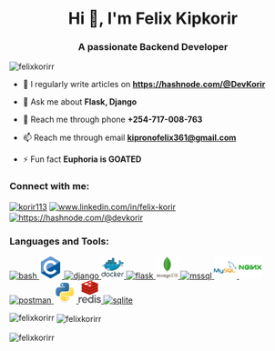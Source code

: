 <h1 align="center">Hi 👋, I'm Felix Kipkorir</h1>
<h3 align="center">A passionate Backend Developer</h3>
<img align="right" width="400" src="https://i.makeagif.com/media/4-05-2022/FvBVst.gif" alt="">

<p align="left"> <img src="https://komarev.com/ghpvc/?username=felixkorirr&label=Profile%20views&color=0e75b6&style=flat" alt="felixkorirr" /> </p>

- 📝 I regularly write articles on **https://hashnode.com/@DevKorir**

- 💬 Ask me about **Flask, Django**

- 📱 Reach me through phone **+254-717-008-763**

- 📫 Reach me through email **kipronofelix361@gmail.com**

- ⚡ Fun fact **Euphoria is GOATED**

<h3 align="left">Connect with me:</h3>
<p align="left">
<a href="https://twitter.com/korir113" target="blank"><img align="center" src="https://raw.githubusercontent.com/rahuldkjain/github-profile-readme-generator/master/src/images/icons/Social/twitter.svg" alt="korir113" height="30" width="40" /></a>
<a href="https://linkedin.com/in/www.linkedin.com/in/felix-korir" target="blank"><img align="center" src="https://raw.githubusercontent.com/rahuldkjain/github-profile-readme-generator/master/src/images/icons/Social/linked-in-alt.svg" alt="www.linkedin.com/in/felix-korir" height="30" width="40" /></a>
<a href="https://hashnode.com/https://hashnode.com/@devkorir" target="blank"><img align="center" src="https://raw.githubusercontent.com/rahuldkjain/github-profile-readme-generator/master/src/images/icons/Social/hashnode.svg" alt="https://hashnode.com/@devkorir" height="30" width="40" /></a>
</p>

<h3 align="left">Languages and Tools:</h3>
<p align="left"> <a href="https://www.gnu.org/software/bash/" target="_blank" rel="noreferrer"> <img src="https://www.vectorlogo.zone/logos/gnu_bash/gnu_bash-icon.svg" alt="bash" width="40" height="40"/> </a> <a href="https://www.cprogramming.com/" target="_blank" rel="noreferrer"> <img src="https://raw.githubusercontent.com/devicons/devicon/master/icons/c/c-original.svg" alt="c" width="40" height="40"/> </a> <a href="https://www.djangoproject.com/" target="_blank" rel="noreferrer"> <img src="https://cdn.worldvectorlogo.com/logos/django.svg" alt="django" width="40" height="40"/> </a> <a href="https://www.docker.com/" target="_blank" rel="noreferrer"> <img src="https://raw.githubusercontent.com/devicons/devicon/master/icons/docker/docker-original-wordmark.svg" alt="docker" width="40" height="40"/> </a> <a href="https://flask.palletsprojects.com/" target="_blank" rel="noreferrer"> <img src="https://www.vectorlogo.zone/logos/pocoo_flask/pocoo_flask-icon.svg" alt="flask" width="40" height="40"/> </a> <a href="https://www.mongodb.com/" target="_blank" rel="noreferrer"> <img src="https://raw.githubusercontent.com/devicons/devicon/master/icons/mongodb/mongodb-original-wordmark.svg" alt="mongodb" width="40" height="40"/> </a> <a href="https://www.microsoft.com/en-us/sql-server" target="_blank" rel="noreferrer"> <img src="https://www.svgrepo.com/show/303229/microsoft-sql-server-logo.svg" alt="mssql" width="40" height="40"/> </a> <a href="https://www.mysql.com/" target="_blank" rel="noreferrer"> <img src="https://raw.githubusercontent.com/devicons/devicon/master/icons/mysql/mysql-original-wordmark.svg" alt="mysql" width="40" height="40"/> </a> <a href="https://www.nginx.com" target="_blank" rel="noreferrer"> <img src="https://raw.githubusercontent.com/devicons/devicon/master/icons/nginx/nginx-original.svg" alt="nginx" width="40" height="40"/> </a> <a href="https://postman.com" target="_blank" rel="noreferrer"> <img src="https://www.vectorlogo.zone/logos/getpostman/getpostman-icon.svg" alt="postman" width="40" height="40"/> </a> <a href="https://www.python.org" target="_blank" rel="noreferrer"> <img src="https://raw.githubusercontent.com/devicons/devicon/master/icons/python/python-original.svg" alt="python" width="40" height="40"/> </a> <a href="https://redis.io" target="_blank" rel="noreferrer"> <img src="https://raw.githubusercontent.com/devicons/devicon/master/icons/redis/redis-original-wordmark.svg" alt="redis" width="40" height="40"/> </a> <a href="https://www.sqlite.org/" target="_blank" rel="noreferrer"> <img src="https://www.vectorlogo.zone/logos/sqlite/sqlite-icon.svg" alt="sqlite" width="40" height="40"/> </a> </p>

<p><img align="left" src="https://github-readme-stats.vercel.app/api/top-langs?username=felixkorirr&show_icons=true&locale=en&layout=compact" alt="felixkorirr" /></p>

<p>&nbsp;<img align="center" src="https://github-readme-stats.vercel.app/api?username=felixkorirr&show_icons=true&locale=en" alt="felixkorirr" /></p>

<p><img align="center" src="https://github-readme-streak-stats.herokuapp.com/?user=felixkorirr&" alt="felixkorirr" /></p>
